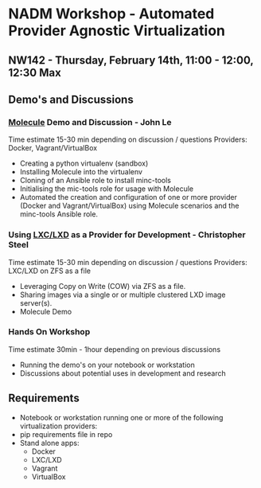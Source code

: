 # NADM Workshop - Automated Provider Agnostic Virtualization

## NW142 - Thursday, February 14th, 11:00 - 12:00, 12:30 Max

## Demo's and Discussions

### [Molecule](https://molecule.readthedocs.io/en/latest/) Demo and Discussion - John Le

Time estimate 15-30 min depending on discussion / questions
Providers: Docker, Vagrant/VirtualBox

* Creating a python virtualenv (sandbox)
* Installing Molecule into the virtualenv
* Cloning of an Ansible role to install minc-tools
* Initialising the mic-tools role for usage with Molecule 
* Automated the creation and configuration of one or more provider (Docker and Vagrant/VirtualBox) using Molecule scenarios and the minc-tools Ansible role.

### Using [LXC/LXD](https://linuxcontainers.org/lxd/introduction/) as a Provider for Development - Christopher Steel

Time estimate 15-30 min depending on discussion / questions
Providers: LXC/LXD on ZFS as a file

* Leveraging Copy on Write (COW) via ZFS as a file.
* Sharing images via a single or or multiple clustered LXD image server(s).
* Molecule Demo

### Hands On Workshop

Time estimate 30min - 1hour depending on previous discussions

* Running the demo's on your notebook or workstation
* Discussions about  potential uses in development and research

## Requirements

* Notebook or workstation running one or more of the following virtualization providers:
* pip requirements file in repo
* Stand alone apps:
  * Docker
  * LXC/LXD
  * Vagrant
  * VirtualBox

